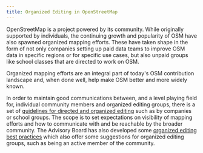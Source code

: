 ```yaml
---
title: Organized Editing in OpenStreetMap
---
```


OpenStreetMap is a project powered by its community. While originally supported by individuals, the continuing growth and popularity of OSM have also spawned organized mapping efforts. These have taken shape in the form of not only companies setting up paid data teams to improve OSM data in specific regions or for specific use cases, but also unpaid groups like school classes that are directed to work on OSM.

Organized mapping efforts are an integral part of today's OSM contribution landscape and, when done well, help make OSM better and more widely known.

In order to maintain good communications between, and a level playing field for, individual community members and organized editing groups, there is a set of [guidelines for directed and organized editing](https://wiki.osmfoundation.org/w/images/1/13/Organised_editing_guidelines_version_20180908.pdf) such as by companies or school groups. The scope is to set expectations on visibility of mapping efforts and how to communicate with and be reachable by the broader community. The Advisory Board has also developed some [organized editing best practices](https://wiki.openstreetmap.org/wiki/Organized_Editing_Best_Practice) which also offer some suggestions for organized editing groups, such as being an active member of the community.
